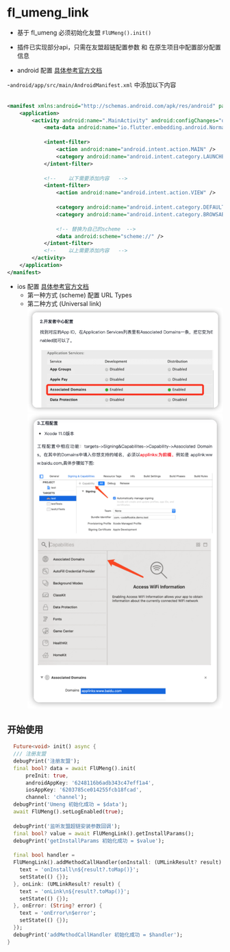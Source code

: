 # fl_umeng_link

- 基于 fl_umeng 必须初始化友盟 `FlUMeng().init()`

- 插件已实现部分api，只需在友盟超链配置参数 和 在原生项目中配置部分配置信息

* android 配置 [具体参考官方文档](https://developer.umeng.com/docs/191212/detail/191230)

-`android/app/src/main/AndroidManifest.xml` 中添加以下内容

```xml

<manifest xmlns:android="http://schemas.android.com/apk/res/android" package="fl.umeng.link.example">
    <application>
        <activity android:name=".MainActivity" android:configChanges="orientation|keyboardHidden|keyboard|screenSize|smallestScreenSize|locale|layoutDirection|fontScale|screenLayout|density|uiMode" android:exported="true" android:hardwareAccelerated="true" android:launchMode="singleTop" android:theme="@style/LaunchTheme" android:windowSoftInputMode="adjustResize">
            <meta-data android:name="io.flutter.embedding.android.NormalTheme" android:resource="@style/NormalTheme" />

            <intent-filter>
                <action android:name="android.intent.action.MAIN" />
                <category android:name="android.intent.category.LAUNCHER" />
            </intent-filter>

            <!--    以下需要添加内容   -->
            <intent-filter>
                <action android:name="android.intent.action.VIEW" />

                <category android:name="android.intent.category.DEFAULT" />
                <category android:name="android.intent.category.BROWSABLE" />

                <!-- 替换为自己的scheme  -->
                <data android:scheme="scheme://" />
            </intent-filter>
            <!--    以上需要添加内容   -->
        </activity>
    </application>
</manifest>

```

* ios 配置 [具体参考官方文档](https://developer.umeng.com/docs/191212/detail/191260#h1--universal-link6)
    - 第一种方式 (scheme)
      配置 URL Types
    - 第二种方式 (Universal link)
      ![img.png](assets/img2.png)
      ![img_1.png](assets/img3.png)

## 开始使用

```dart
  Future<void> init() async {
  /// 注册友盟
  debugPrint('注册友盟');
  final bool? data = await FlUMeng().init(
      preInit: true,
      androidAppKey: '6248116b6adb343c47eff1a4',
      iosAppKey: '6203785ce014255fcb18fcad',
      channel: 'channel');
  debugPrint('Umeng 初始化成功 = $data');
  await FlUMeng().setLogEnabled(true);

  debugPrint('监听友盟超链安装参数回调');
  final bool? value = await FlUMengLink().getInstallParams();
  debugPrint('getInstallParams 初始化成功 = $value');

  final bool handler =
  FlUMengLink().addMethodCallHandler(onInstall: (UMLinkResult? result) {
    text = 'onInstall\n${result?.toMap()}';
    setState(() {});
  }, onLink: (UMLinkResult? result) {
    text = 'onLink\n${result?.toMap()}';
    setState(() {});
  }, onError: (String? error) {
    text = 'onError\n$error';
    setState(() {});
  });
  debugPrint('addMethodCallHandler 初始化成功 = $handler');
}
```
